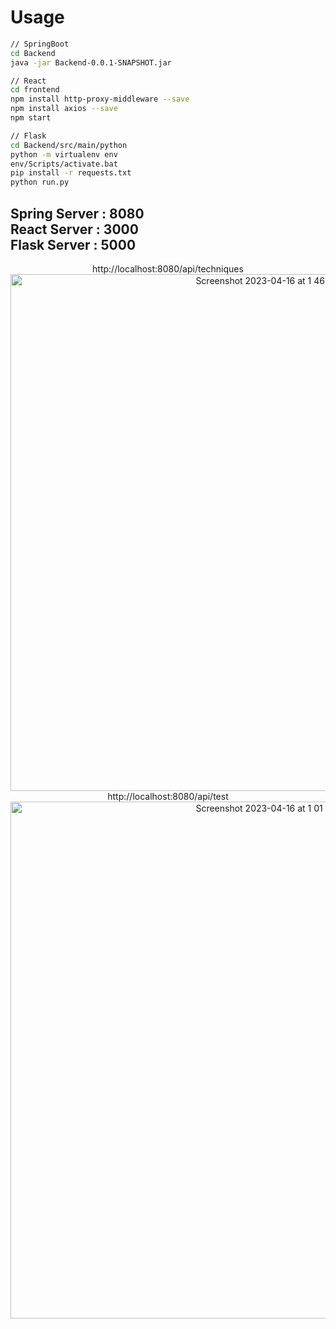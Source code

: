 # Usage
```bash
// SpringBoot
cd Backend
java -jar Backend-0.0.1-SNAPSHOT.jar

// React
cd frontend
npm install http-proxy-middleware --save  
npm install axios --save  
npm start  

// Flask
cd Backend/src/main/python
python -m virtualenv env
env/Scripts/activate.bat
pip install -r requests.txt
python run.py
```

Spring Server : 8080  
React Server : 3000  
Flask Server : 5000
---


<p align="center">
http://localhost:8080/api/techniques
<img width="827" alt="Screenshot 2023-04-16 at 1 46 12 PM" src="https://user-images.githubusercontent.com/82564045/232267890-7815c58e-f189-461c-86f3-33456bd1ba0f.png">  
http://localhost:8080/api/test
<img width="827" alt="Screenshot 2023-04-16 at 1 01 39 PM" src="https://user-images.githubusercontent.com/82564045/232265760-fcf2a2ba-78fd-4068-b7f1-5c653bbbee05.png">
</p>

